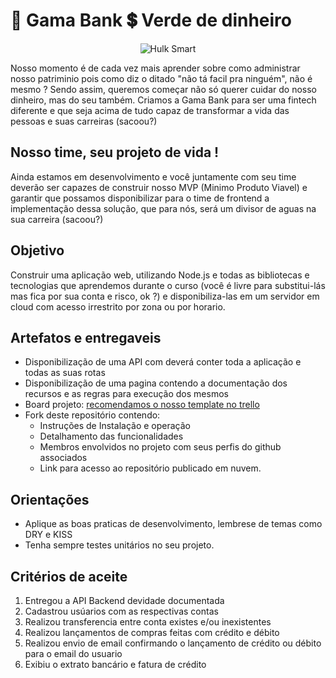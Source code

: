 # 🏦 Gama Bank 💲 Verde de dinheiro

<p align="center">
  <img src="https://media.tenor.com/images/63dc70b43a949617fdfa3447868d534d/tenor.gif" alt="Hulk Smart"/>
</p>

Nosso momento é de cada vez mais aprender sobre como administrar nosso patriminio pois como diz o ditado "não tá facil pra ninguém", não é mesmo ? Sendo assim, queremos começar não só querer cuidar do nosso dinheiro, mas do seu também. Criamos a Gama Bank para ser uma fintech diferente e que seja acima de tudo capaz de transformar a vida das pessoas e suas carreiras (sacoou?)

## Nosso time, seu projeto de vida !

Ainda estamos em desenvolvimento e você juntamente com seu time deverão ser capazes de construir nosso MVP (Minimo Produto Viavel) e garantir que possamos disponibilizar para o time de frontend a implementação dessa solução, que para nós, será um divisor de aguas na sua carreira (sacoou?)

## Objetivo
Construir uma aplicação web, utilizando Node.js e todas as bibliotecas e tecnologias que aprendemos durante o curso (você é livre para substitui-lás mas fica por sua conta e risco, ok ?) e disponibiliza-las em um servidor em cloud com acesso irrestrito por zona ou por horario.


## Artefatos e entregaveis
* Disponibilização de uma API com deverá conter toda a aplicação e todas as suas rotas
* Disponibilização de uma pagina contendo a documentação dos recursos e as regras para execução dos mesmos
* Board projeto: [recomendamos o nosso template no trello](https://trello.com/b/omMyz2qd/projeto-gamabank)
* Fork deste repositório contendo:
    * Instruções de Instalação e operação
    * Detalhamento das funcionalidades
    * Membros envolvidos no projeto com seus perfis do github associados
    * Link para acesso ao repositório publicado em nuvem.


## Orientações
- Aplique as boas praticas de desenvolvimento, lembrese de temas como DRY e KISS
- Tenha sempre testes unitários  no seu projeto.


## Critérios de aceite
1. Entregou a API Backend devidade documentada 
2. Cadastrou usúarios com as respectivas contas
3. Realizou transferencia entre conta existes e/ou inexistentes
4. Realizou lançamentos de compras feitas com crédito e débito
5. Realizou envio de email confirmando o lançamento de crédito ou débito para o email do usuario
6. Exibiu o extrato bancário e fatura de crédito









